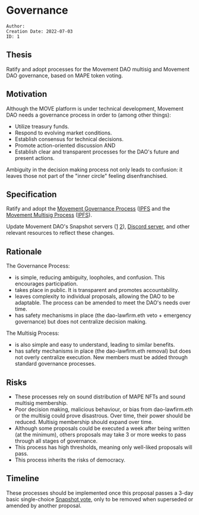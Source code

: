 # Governance

```
Author:
Creation Date: 2022-07-03
ID: 1
```

## Thesis

Ratify and adopt processes for the Movement DAO multisig and Movement DAO governance, based on MAPE token voting.

## Motivation

Although the MOVE platform is under technical development, Movement DAO needs a governance process in order to (among other things):

-   Utilize treasury funds.
-   Respond to evolving market conditions.
-   Establish consensus for technical decisions.
-   Promote action-oriented discussion AND
-   Establish clear and transparent processes for the DAO's future and present actions.

Ambiguity in the decision making process not only leads to confusion: it leaves those not part of the "inner circle" feeling disenfranchised.

## Specification

Ratify and adopt the [Movement Governance Process](https://move-docs.on.fleek.co/docs/dao/governance/) ([IPFS](https://gateway.pinata.cloud/ipfs/QmRGs9i365KXDwmY5QHrgibcSDjXWnpimUbzD78VuA6Cyf) and the [Movement Multisig Process](https://move-docs.on.fleek.co/docs/dao/multisig/) ([IPFS](https://gateway.pinata.cloud/ipfs/QmWE5xGCiLhF2PAHL32kZ19X8YJ7CwFYtbny8KHgT1U9DY)).

Update Movement DAO's Snapshot servers ([1](https://snapshot.org/#/movedao.eth) [2](https://snapshot.org/#/snapshot.movedao.eth)), [Discord server](https://discord.gg/movexyz), and other relevant resources to reflect these changes.

## Rationale

The Governance Process:

-   is simple, reducing ambiguity, loopholes, and confusion. This encourages participation.
-   takes place in public. It is transparent and promotes accountability.
-   leaves complexity to individual proposals, allowing the DAO to be adaptable. The process can be amended to meet the DAO's needs over time.
-   has safety mechanisms in place (the dao-lawfirm.eth veto + emergency governance) but does not centralize decision making.

The Multisig Process:

-   is also simple and easy to understand, leading to similar benefits.
-   has safety mechanisms in place (the dao-lawfirm.eth removal) but does not overly centralize execution. New members must be added through standard governance processes.

## Risks

-   These processes rely on sound distribution of MAPE NFTs and sound multisig membership.
-   Poor decision making, malicious behaviour, or bias from dao-lawfirm.eth or the multisig could prove disastrous. Over time, their power should be reduced. Multisig membership should expand over time.
-   Although some proposals could be executed a week after being written (at the minimum), others proposals may take 3 or more weeks to pass through all stages of governance.
-   This process has high thresholds, meaning only well-liked proposals will pass.
-   This process inherits the risks of democracy.

## Timeline

These processes should be implemented once this proposal passes a 3-day basic single-choice [Snapshot vote](https://snapshot.org/#/movedao.eth), only to be removed when superseded or amended by another proposal.
